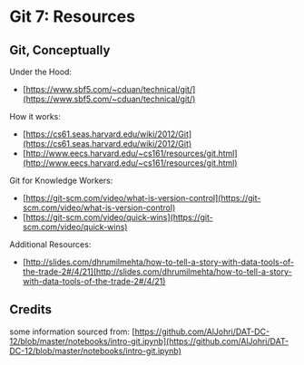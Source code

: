 # Git 7: Resources

## Git, Conceptually

Under the Hood:

* [https://www.sbf5.com/~cduan/technical/git/](https://www.sbf5.com/~cduan/technical/git/)

How it works:

* [https://cs61.seas.harvard.edu/wiki/2012/Git](https://cs61.seas.harvard.edu/wiki/2012/Git)
* [http://www.eecs.harvard.edu/~cs161/resources/git.html](http://www.eecs.harvard.edu/~cs161/resources/git.html)

Git for Knowledge Workers:

* [https://git-scm.com/video/what-is-version-control](https://git-scm.com/video/what-is-version-control)
* [https://git-scm.com/video/quick-wins](https://git-scm.com/video/quick-wins)

Additional Resources:
	
* [http://slides.com/dhrumilmehta/how-to-tell-a-story-with-data-tools-of-the-trade-2#/4/21](http://slides.com/dhrumilmehta/how-to-tell-a-story-with-data-tools-of-the-trade-2#/4/21)

## Credits
some information sourced from: [https://github.com/AlJohri/DAT-DC-12/blob/master/notebooks/intro-git.ipynb](https://github.com/AlJohri/DAT-DC-12/blob/master/notebooks/intro-git.ipynb)

